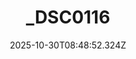 ---
title: "_DSC0116"
description: ""
image: "/uploads/photos/0001-_DSC0116.webp"
display: "/uploads/photos/0001-_DSC0116-display.webp"
thumbnail: "/uploads/photos/0001-_DSC0116-thumb.webp"
width: 4800
height: 3200
featured: false
date: 2025-10-30T08:48:52.324Z
order: 0
---